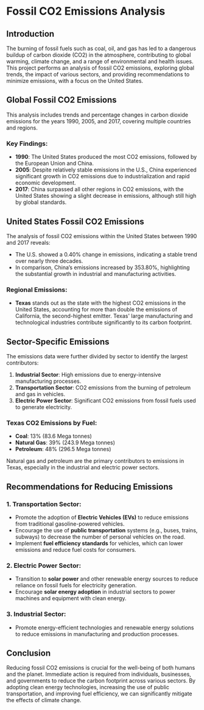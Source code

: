 # Fossil CO2 Emissions Analysis

## Introduction

The burning of fossil fuels such as coal, oil, and gas has led to a dangerous buildup of carbon dioxide (CO2) in the atmosphere, contributing to global warming, climate change, and a range of environmental and health issues. This project performs an analysis of fossil CO2 emissions, exploring global trends, the impact of various sectors, and providing recommendations to minimize emissions, with a focus on the United States.

## Global Fossil CO2 Emissions

This analysis includes trends and percentage changes in carbon dioxide emissions for the years 1990, 2005, and 2017, covering multiple countries and regions.

### Key Findings:
- **1990**: The United States produced the most CO2 emissions, followed by the European Union and China.
- **2005**: Despite relatively stable emissions in the U.S., China experienced significant growth in CO2 emissions due to industrialization and rapid economic development.
- **2017**: China surpassed all other regions in CO2 emissions, with the United States showing a slight decrease in emissions, although still high by global standards.

## United States Fossil CO2 Emissions

The analysis of fossil CO2 emissions within the United States between 1990 and 2017 reveals:
- The U.S. showed a 0.40% change in emissions, indicating a stable trend over nearly three decades.
- In comparison, China’s emissions increased by 353.80%, highlighting the substantial growth in industrial and manufacturing activities.

### Regional Emissions:
- **Texas** stands out as the state with the highest CO2 emissions in the United States, accounting for more than double the emissions of California, the second-highest emitter. Texas' large manufacturing and technological industries contribute significantly to its carbon footprint.

## Sector-Specific Emissions

The emissions data were further divided by sector to identify the largest contributors:

1. **Industrial Sector**: High emissions due to energy-intensive manufacturing processes.
2. **Transportation Sector**: CO2 emissions from the burning of petroleum and gas in vehicles.
3. **Electric Power Sector**: Significant CO2 emissions from fossil fuels used to generate electricity.

### Texas CO2 Emissions by Fuel:
- **Coal**: 13% (83.6 Mega tonnes)
- **Natural Gas**: 39% (243.9 Mega tonnes)
- **Petroleum**: 48% (296.5 Mega tonnes)

Natural gas and petroleum are the primary contributors to emissions in Texas, especially in the industrial and electric power sectors.

## Recommendations for Reducing Emissions

### 1. **Transportation Sector**:
   - Promote the adoption of **Electric Vehicles (EVs)** to reduce emissions from traditional gasoline-powered vehicles.
   - Encourage the use of **public transportation** systems (e.g., buses, trains, subways) to decrease the number of personal vehicles on the road.
   - Implement **fuel efficiency standards** for vehicles, which can lower emissions and reduce fuel costs for consumers.

### 2. **Electric Power Sector**:
   - Transition to **solar power** and other renewable energy sources to reduce reliance on fossil fuels for electricity generation.
   - Encourage **solar energy adoption** in industrial sectors to power machines and equipment with clean energy.

### 3. **Industrial Sector**:
   - Promote energy-efficient technologies and renewable energy solutions to reduce emissions in manufacturing and production processes.

## Conclusion

Reducing fossil CO2 emissions is crucial for the well-being of both humans and the planet. Immediate action is required from individuals, businesses, and governments to reduce the carbon footprint across various sectors. By adopting clean energy technologies, increasing the use of public transportation, and improving fuel efficiency, we can significantly mitigate the effects of climate change.

